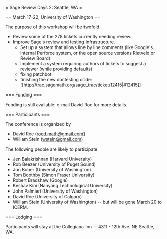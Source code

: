 = Sage Review Days 2: Seattle, WA =

== March 17-22, University of Washington ==

The purpose of this workshop will be twofold.
 * Review some of the 278 tickets currently needing review.
 * Improve Sage's review and testing infrastructure.  
   * Set up a system that allows line by line comments (like Google's internal Perforce system, or the open source versions Rietveld or Review Board)
   * Implement a system requiring authors of tickets to suggest a reviewer (while providing defaults)
   * fixing patchbot 
   * finishing the new doctesting code: [[http://trac.sagemath.org/sage_trac/ticket/12415|#12415]]

=== Funding ===

Funding is still available: e-mail David Roe for more details.

=== Participants ===

The conference is organized by

 * David Roe (roed.math@gmail.com)
 * William Stein (wstein@gmail.com)

The following people are likely to participate

 * Jen Balakrishnan (Harvard University)
 * Rob Beezer (University of Puget Sound)
 * Jon Bober (University of Washington)
 * Tom Boothby (Simon Fraser University)
 * Robert Bradshaw (Google)
 * Keshav Kini (Nanyang Technological University)
 * John Palmieri (University of Washington)
 * David Roe (University of Calgary)
 * William Stein (University of Washington) -- but will be gone March 20 to ICERM.

=== Lodging ===

Participants will stay at the Collegiana Inn -- 4311 - 12th Ave. NE Seattle, WA.
